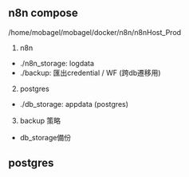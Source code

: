 

## n8n compose
/home/mobagel/mobagel/docker/n8n/n8nHost_Prod
1. n8n
* ./n8n_storage: logdata
* ./backup: 匯出credential / WF (跨db遷移用)
2. postgres
* ./db_storage: appdata (postgres)
3. backup 策略
* db_storage備份

## postgres